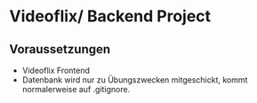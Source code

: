 # Videoflix/ Backend Project

## Voraussetzungen

- Videoflix Frontend
- Datenbank wird nur zu Übungszwecken mitgeschickt, kommt normalerweise auf .gitignore.